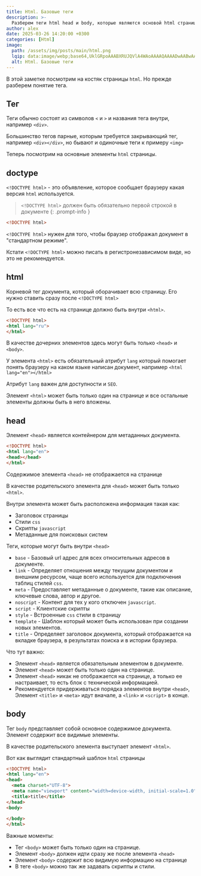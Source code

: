 ```yaml
---
title: Html. Базовые теги
description: >-
  Разберем теги html head и body, которые являются основой html страницы 
author: alex
date: 2025-03-26 14:20:00 +0300
categories: [Html]
image:
  path: /assets/img/posts/main/html.png
  lqip: data:image/webp;base64,UklGRpoAAABXRUJQVlA4WAoAAAAQAAAADwAABwAAQUxQSDIAAAARL0AmbZurmr57yyIiqE8oiG0bejIYEQTgqiDA9vqnsUSI6H+oAERp2HZ65qP/VIAWAFZQOCBCAAAA8AEAnQEqEAAIAAVAfCWkAALp8sF8rgRgAP7o9FDvMCkMde9PK7euH5M1m6VWoDXf2FkP3BqV0ZYbO6NA/VFIAAAA
  alt: Html. Базовые теги
---
```


В этой заметке посмотрим на костяк страницы `html`. Но прежде разберем понятие тега.

## Тег

Теги обычно состоят из символов `<` и `>` и названия тега внутри, например `<div>`.

Большинство тегов парные, которым требуется закрывающий тег, например `<div></div>`, но бывают и одиночные теги к примеру `<img>`

Теперь посмотрим на основные элементы `html` страницы.

## doctype

`<!DOCTYPE html>` - это объявление, которое сообщает браузеру какая версия `html` используется.

> `<!DOCTYPE html>` должен быть обязательно первой строкой в документе
{: .prompt-info }

````html
<!DOCTYPE html>
````

`<!DOCTYPE html>` нужен для того, чтобы браузер отображал документ в "стандартном режиме".

Кстати `<!DOCTYPE html>` можно писать в регистронезависимом виде, но это не рекомендуется.

## html

Корневой тег документа, который оборачивает всю страницу. Его нужно ставить сразу после `<!DOCTYPE html>`

То есть все что есть на странице должно быть внутри `<html>`.

````html
<!DOCTYPE html>
<html lang="ru">
</html>
````

В качестве дочерних элементов здесь могут быть только `<head>` и `<body>`.

У элемента `<html>` есть обязательный атрибут `lang` который помогает понять браузеру на каком языке написан документ, например `<html lang="en"></html>`

Атрибут `lang` важен для доступности и `SEO`.

Элемент `<html>` может быть только один на странице и все остальные элементы должны быть в него вложены.

## head

Элемент `<head>` является контейнером для метаданных документа.

`````html
<!DOCTYPE html>
<html lang="en">
<head></head>
</html>
`````

Содержимое элемента `<head>` не отображается на странице

В качестве родительского элемента для `<head>` может быть только `<html>`.

Внутри элемента может быть расположена информация такая как:

- Заголовок страницы
- Стили `css`
- Скрипты `javascript`
- Метаданные для поисковых систем

Теги, которые могут быть внутри `<head>`

- `base` - Базовый url адрес для всех относительных адресов в документе.
- `link` - Определяет отношения между текущим документом и внешним ресурсом, чаще всего используется для подключения таблиц стилей `css`.
- `meta` - Предоставляет метаданные о документе, такие как описание, ключевые слова, автор и другое.
- `noscript` - Контент для тех у кого отключен `javascript`.
- `script` - Клиентские скрипты
- `style` - Встроенные `css` стили в страницу
- `template` - Шаблон который может быть использован при создании новых элементов.
- `title` - Определяет заголовок документа, который отображается на вкладке браузера, в результатах поиска и в истории браузера.

Что тут важно:

- Элемент `<head>` является обязательным элементом в документе.
- Элемент `<head>` может быть только один на странице.
- Элемент `<head>` никак не отображается на странице, а только ее настраивает, то есть блок с технической информацией.
- Рекомендуется придерживаться порядка элементов внутри `<head>`, Элемент `<title>` и `<meta>` идут вначале, а `<link>` и `<script>` в конце.

## body

Тег `body` представляет собой основное содержимое документа. Элемент содержит все видимые элементы.

В качестве родительского элемента выступает элемент `<html>`.

Вот как выглядит стандартный шаблон `html` страницы

````html
<!DOCTYPE html>
<html lang="en">
<head>
  <meta charset="UTF-8">
  <meta name="viewport" content="width=device-width, initial-scale=1.0">
  <title>title</title>
</head>
<body>
  
</body>
</html>
````

Важные моменты:

- Тег `<body>` может быть только один на странице.
- Элемент `<body>` должен идти сразу же после элемента `<head>`
- Элемент `<body>` содержит всю видимую информацию на странице
- В теге `<body>` можно так же задавать скрипты и стили.
